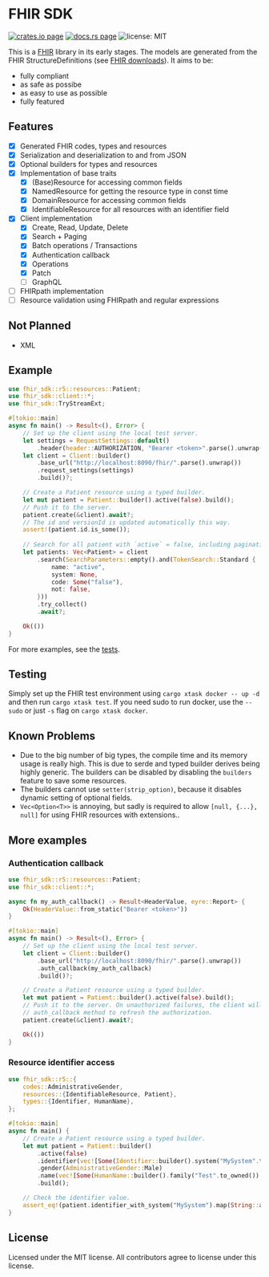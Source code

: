 # FHIR SDK

[![crates.io page](https://img.shields.io/crates/v/fhir-sdk.svg)](https://crates.io/crates/fhir-sdk)
[![docs.rs page](https://docs.rs/fhir-sdk/badge.svg)](https://docs.rs/fhir-sdk/)
![license: MIT](https://img.shields.io/crates/l/fhir-sdk.svg)

This is a [FHIR](https://www.hl7.org/fhir/) library in its early stages. The models are generated from the FHIR StructureDefinitions (see [FHIR downloads](https://www.hl7.org/fhir/downloads.html)). It aims to be:

- fully compliant
- as safe as possibe
- as easy to use as possible
- fully featured

## Features

- [x] Generated FHIR codes, types and resources
- [x] Serialization and deserialization to and from JSON
- [x] Optional builders for types and resources
- [x] Implementation of base traits
  - [x] (Base)Resource for accessing common fields
  - [x] NamedResource for getting the resource type in const time
  - [x] DomainResource for accessing common fields
  - [x] IdentifiableResource for all resources with an identifier field
- [x] Client implementation
  - [x] Create, Read, Update, Delete
  - [x] Search + Paging
  - [x] Batch operations / Transactions
  - [x] Authentication callback
  - [x] Operations
  - [x] Patch
  - [ ] GraphQL
- [ ] FHIRpath implementation
- [ ] Resource validation using FHIRpath and regular expressions

## Not Planned

- XML

## Example

```rust
use fhir_sdk::r5::resources::Patient;
use fhir_sdk::client::*;
use fhir_sdk::TryStreamExt;

#[tokio::main]
async fn main() -> Result<(), Error> {
    // Set up the client using the local test server.
    let settings = RequestSettings::default()
        .header(header::AUTHORIZATION, "Bearer <token>".parse().unwrap());
    let client = Client::builder()
        .base_url("http://localhost:8090/fhir/".parse().unwrap())
        .request_settings(settings)
        .build()?;

    // Create a Patient resource using a typed builder.
    let mut patient = Patient::builder().active(false).build();
    // Push it to the server.
    patient.create(&client).await?;
    // The id and versionId is updated automatically this way.
    assert!(patient.id.is_some());
    
    // Search for all patient with `active` = false, including pagination.
    let patients: Vec<Patient> = client
        .search(SearchParameters::empty().and(TokenSearch::Standard {
            name: "active",
            system: None,
            code: Some("false"),
            not: false,
        }))
        .try_collect()
        .await?;

    Ok(())
}
```

For more examples, see the [tests](https://github.com/FlixCoder/fhir-sdk/blob/main/crates/fhir-sdk/tests/client.rs).

## Testing

Simply set up the FHIR test environment using `cargo xtask docker -- up -d` and then run `cargo xtask test`.
If you need sudo to run docker, use the `--sudo` or just `-s` flag on `cargo xtask docker`.

## Known Problems

- Due to the big number of big types, the compile time and its memory usage is really high. This is due to serde and typed builder derives being highly generic. The builders can be disabled by disabling the `builders` feature to save some resources.
- The builders cannot use `setter(strip_option)`, because it disables dynamic setting of optional fields.
- `Vec<Option<T>>` is annoying, but sadly is required to allow `[null, {...}, null]` for using FHIR resources with extensions..

## More examples

### Authentication callback

```rust
use fhir_sdk::r5::resources::Patient;
use fhir_sdk::client::*;

async fn my_auth_callback() -> Result<HeaderValue, eyre::Report> {
    Ok(HeaderValue::from_static("Bearer <token>"))
}

#[tokio::main]
async fn main() -> Result<(), Error> {
    // Set up the client using the local test server.
    let client = Client::builder()
        .base_url("http://localhost:8090/fhir/".parse().unwrap())
        .auth_callback(my_auth_callback)
        .build()?;

    // Create a Patient resource using a typed builder.
    let mut patient = Patient::builder().active(false).build();
    // Push it to the server. On unauthorized failures, the client will call our
    // auth_callback method to refresh the authorization.
    patient.create(&client).await?;

    Ok(())
}
```

### Resource identifier access

```rust
use fhir_sdk::r5::{
    codes::AdministrativeGender,
    resources::{IdentifiableResource, Patient},
    types::{Identifier, HumanName},
};

#[tokio::main]
async fn main() {
    // Create a Patient resource using a typed builder.
    let mut patient = Patient::builder()
        .active(false)
        .identifier(vec![Some(Identifier::builder().system("MySystem".to_owned()).value("ID".to_owned()).build())])
        .gender(AdministrativeGender::Male)
        .name(vec![Some(HumanName::builder().family("Test".to_owned()).build())])
        .build();

    // Check the identifier value.
    assert_eq!(patient.identifier_with_system("MySystem").map(String::as_str), Some("ID"));
}
```

## License

Licensed under the MIT license. All contributors agree to license under this license.
